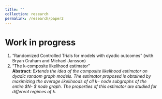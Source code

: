 ```yaml
---
title: ""
collection: research
permalink: /research/paper2
---
```

# Work in progress
1. “Randomized Controlled Trials for models with dyadic outcomes” (with Bryan Graham and Michael Jansson)
2. "The k-composite likelihood estimator"\
**Abstract:** <em>Extends the idea of the composite likelihood estimator on dyadic random graph models. The estimator proposed is obtained by maximizing the average likelihoods of all $k-$ node subgraphs of the entire $N- $ node graph. The properties of this estimator are studied for different regimes of $k$.</em>